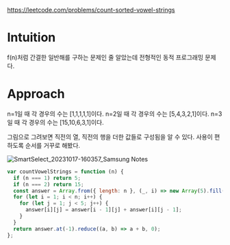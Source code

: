 https://leetcode.com/problems/count-sorted-vowel-strings

# Intuition

f(n)처럼 간결한 일반해를 구하는 문제인 줄 알았는데 전형적인 동적 프로그래밍 문제다.

# Approach

n=1일 때 각 경우의 수는 [1,1,1,1,1]이다.
n=2일 때 각 경우의 수는 [5,4,3,2,1]이다.
n=3일 때 각 경우의 수는 [15,10,6,3,1]이다.

그림으로 그려보면 직전의 열, 직전의 행을 더한 값들로 구성됨을 알 수 있다. 사용이 편하도록 순서를 거꾸로 해봤다.

![SmartSelect_20231017-160357_Samsung Notes](https://github.com/hamelln/algorithm-test/assets/39308313/943ebd5f-9924-4bcf-8d11-037aac0b6153)

```js
var countVowelStrings = function (n) {
  if (n === 1) return 5;
  if (n === 2) return 15;
  const answer = Array.from({ length: n }, (_, i) => new Array(5).fill(1));
  for (let i = 1; i < n; i++) {
    for (let j = 1; j < 5; j++) {
      answer[i][j] = answer[i - 1][j] + answer[i][j - 1];
    }
  }
  return answer.at(-1).reduce((a, b) => a + b, 0);
};
```
